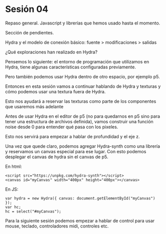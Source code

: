 # Sesión 04

Repaso general. Javascript y librerías que hemos usado hasta el momento. 

Sección de pendientes. 

Hydra y el modelo de conexión básico: fuente > modificaciones > salidas

¿Qué exploraciones han realizado en Hydra? 

Pensemos lo siguiente: el entorno de programación que utilizamos en Hydra, tiene algunas características configuradas previamente.

Pero también podemos usar Hydra dentro de otro espacio, por ejemplo p5.

Entonces en esta sesión vamos a continuar hablando de Hydra y texturas y cómo podemos usar una textura fuera de Hydra. 

Esto nos ayudará a reservar las texturas como parte de los componentes que usaremos más adelante

Antes de usar Hydra en el editor de p5 (no para quedarnos en p5 sino para tener una estructura de archivos definida), vamos construir una función noise desde 0 para entender qué pasa con los pixeles. 

Esto nos servirá para empezar a hablar de profundidad y el eje z. 

Una vez que quede claro, podemos agregar Hydra-synth como una librería y reservamos un canvas especial para ese lugar. Con esto podemos desplegar el canvas de hydra sin el canvas de p5. 

En html:

```
<script src="https://unpkg.com/hydra-synth"></script>
<canvas id="myCanvas" width="400px" height="400px"></canvas>
```

En JS: 

```
var hydra = new Hydra({ canvas: document.getElementById("myCanvas") });
var hc; 
hc = select("#myCanvas");
```

Para la siguiente sesión podemos empezar a hablar de control para usar mouse, teclado, controladores midi, controles etc. 